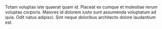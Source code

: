 Totam voluptas iste quaerat quam id. Placeat ex cumque et molestiae rerum voluptas corporis. Maiores id dolorem iusto sunt assumenda voluptatum ad quia. Odit natus adipisci. Sint neque doloribus architecto dolore laudantium est.